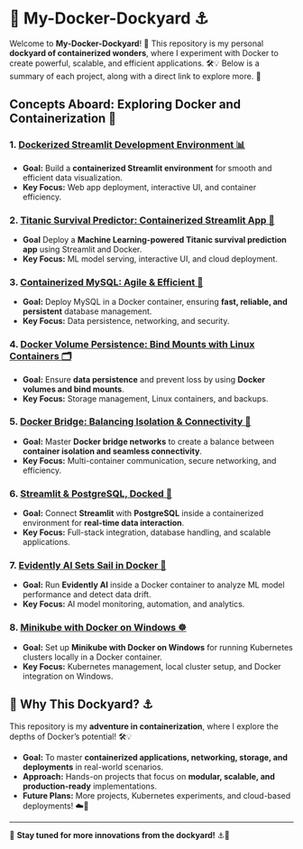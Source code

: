 # 🐳 My-Docker-Dockyard ⚓

Welcome to **My-Docker-Dockyard**! 🌊 This repository is my personal **dockyard of containerized wonders**, where I experiment with Docker to create powerful, scalable, and efficient applications. 🛠️💡 Below is a summary of each project, along with a direct link to explore more. 🚀

## Concepts Aboard: Exploring Docker and Containerization 🚢

### 1. [Dockerized Streamlit Development Environment 📊](Dockerized%20Streamlit%20Development%20Environment)
- **Goal:** Build a **containerized Streamlit environment** for smooth and efficient data visualization.
- **Key Focus:** Web app deployment, interactive UI, and container efficiency.

### 2. [Titanic Survival Predictor: Containerized Streamlit App 🚢](Titanic%20Survival%20Predictor%2C%20Containerized%20Streamlit%20App)
- **Goal** Deploy a **Machine Learning-powered Titanic survival prediction app** using Streamlit and Docker.
- **Key Focus:** ML model serving, interactive UI, and cloud deployment.

### 3. [Containerized MySQL: Agile & Efficient 🐬](Containerized%20MySQL%2C%20Agile%20%26%20Efficient)
- **Goal:** Deploy MySQL in a Docker container, ensuring **fast, reliable, and persistent** database management. 
- **Key Focus:** Data persistence, networking, and security.

### 4. [Docker Volume Persistence: Bind Mounts with Linux Containers 🗂️](Docker%20Volume%20Persistence%2C%20Bind%20Mounts%20with%20Linux%20Containers)
- **Goal:** Ensure **data persistence** and prevent loss by using **Docker volumes and bind mounts**.
- **Key Focus:** Storage management, Linux containers, and backups.

### 5. [Docker Bridge: Balancing Isolation & Connectivity 🔗](Docker%20Bridge%2C%20Balancing%20Isolation%20%26%20Connectivity)
- **Goal:** Master **Docker bridge networks** to create a balance between **container isolation and seamless connectivity**.
- **Key Focus:** Multi-container communication, secure networking, and efficiency.

### 6. [Streamlit & PostgreSQL, Docked 🐘](Streamlit%20%26%20PostgreSQL%2C%20docked)
- **Goal:** Connect **Streamlit** with **PostgreSQL** inside a containerized environment for **real-time data interaction**.
- **Key Focus:** Full-stack integration, database handling, and scalable applications.

### 7. [Evidently AI Sets Sail in Docker 🧠](Evidently%20AI%20Sets%20Sail%20in%20Docker)
- **Goal:** Run **Evidently AI** inside a Docker container to analyze ML model performance and detect data drift.
- **Key Focus:** AI model monitoring, automation, and analytics.

### 8. [Minikube with Docker on Windows ☸️](Minikube%20with%20Docker%20on%20Windows)
- **Goal:** Set up **Minikube with Docker on Windows** for running Kubernetes clusters locally in a Docker container.
- **Key Focus:** Kubernetes management, local cluster setup, and Docker integration on Windows.

## 🌊 Why This Dockyard? ⚓
This repository is my **adventure in containerization**, where I explore the depths of Docker’s potential! 🛠️💡
- **Goal:** To master **containerized applications, networking, storage, and deployments** in real-world scenarios.
- **Approach:** Hands-on projects that focus on **modular, scalable, and production-ready** implementations.
- **Future Plans:** More projects, Kubernetes experiments, and cloud-based deployments! ☁️🚀

---

🌟 **Stay tuned for more innovations from the dockyard!** ⚓🚀
